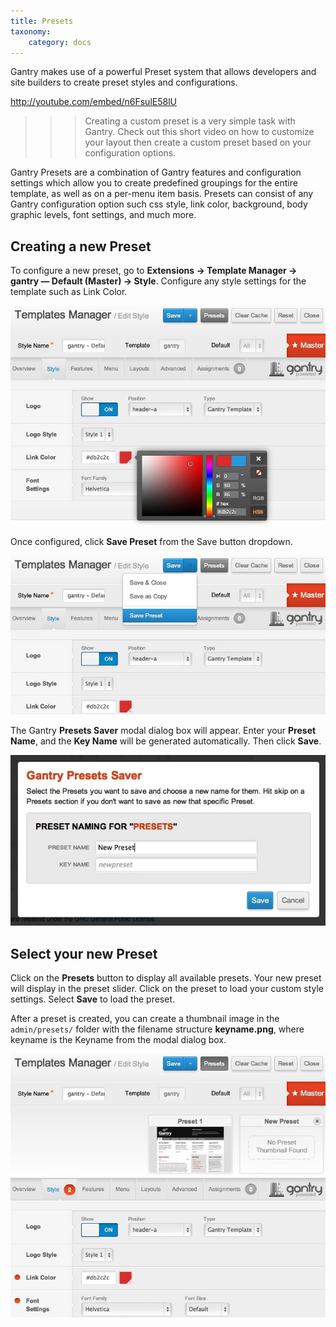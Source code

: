```yaml
---
title: Presets
taxonomy:
    category: docs
---
```


Gantry makes use of a powerful Preset system that allows developers and site builders to create preset styles and configurations.

http://youtube.com/embed/n6FsulE58lU

>>> Creating a custom preset is a very simple task with Gantry. Check out this short video on how to customize your layout then create a custom preset based on your configuration options.

Gantry Presets are a combination of Gantry features and configuration settings which allow you to create predefined groupings for the entire template, as well as on a per-menu item basis. Presets can consist of any Gantry configuration option such css style, link color, background, body graphic levels, font settings, and much more.


Creating a new Preset
---------------------
To configure a new preset, go to **Extensions → Template Manager → gantry — Default (Master) → Style**. Configure any style settings for the template such as Link Color.

![](presets-configure.jpg)

Once configured, click **Save Preset** from the Save button dropdown.

![](presets-save.jpg)

The Gantry **Presets Saver** modal dialog box will appear. Enter your **Preset Name**, and the **Key Name** will be generated automatically. Then click **Save**.

![](presets-create.jpg)


Select your new Preset
----------------------
Click on the **Presets** button to display all available presets. Your new preset will display in the preset slider. Click on the preset to load your custom style settings. Select **Save** to load the preset.

After a preset is created, you can create a thumbnail image in the `admin/presets/` folder with the filename structure **keyname.png**, where keyname is the Keyname from the modal dialog box.

![](presets-select.jpg)
